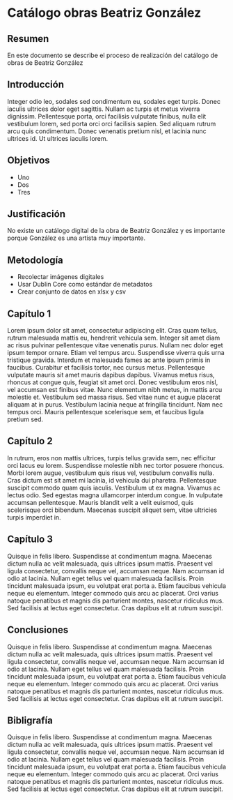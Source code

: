 # Catálogo obras Beatriz González

## Resumen

En este documento se describe el proceso de realización del catálogo de obras de Beatriz González

## Introducción

Integer odio leo, sodales sed condimentum eu, sodales eget turpis. Donec iaculis ultrices dolor eget sagittis. Nullam ac turpis et metus viverra dignissim. Pellentesque porta, orci facilisis vulputate finibus, nulla elit vestibulum lorem, sed porta orci orci facilisis sapien. Sed aliquam rutrum arcu quis condimentum. Donec venenatis pretium nisl, et lacinia nunc ultrices id. Ut ultrices iaculis lorem.


## Objetivos

- Uno
- Dos
- Tres

## Justificación

No existe un catálogo digital de la obra de Beatriz González y es importante porque González es una artista muy importante.
## Metodología

- Recolectar imágenes digitales
- Usar Dublin Core como estándar de metadatos
- Crear conjunto de datos en xlsx y csv
## Capítulo 1

Lorem ipsum dolor sit amet, consectetur adipiscing elit. Cras quam tellus, rutrum malesuada mattis eu, hendrerit vehicula sem. Integer sit amet diam ac risus pulvinar pellentesque vitae venenatis purus. Nullam nec dolor eget ipsum tempor ornare. Etiam vel tempus arcu. Suspendisse viverra quis urna tristique gravida. Interdum et malesuada fames ac ante ipsum primis in faucibus. Curabitur et facilisis tortor, nec cursus metus. Pellentesque vulputate mauris sit amet mauris dapibus dapibus. Vivamus metus risus, rhoncus at congue quis, feugiat sit amet orci. Donec vestibulum eros nisl, vel accumsan est finibus vitae. Nunc elementum nibh metus, in mattis arcu molestie et. Vestibulum sed massa risus. Sed vitae nunc et augue placerat aliquam at in purus. Vestibulum lacinia neque at fringilla tincidunt. Nam nec tempus orci. Mauris pellentesque scelerisque sem, et faucibus ligula pretium sed.
## Capítulo 2

In rutrum, eros non mattis ultrices, turpis tellus gravida sem, nec efficitur orci lacus eu lorem. Suspendisse molestie nibh nec tortor posuere rhoncus. Morbi lorem augue, vestibulum quis risus vel, vestibulum convallis nulla. Cras dictum est sit amet mi lacinia, id vehicula dui pharetra. Pellentesque suscipit commodo quam quis iaculis. Vestibulum ut ex magna. Vivamus ac lectus odio. Sed egestas magna ullamcorper interdum congue. In vulputate accumsan pellentesque. Mauris blandit velit a velit euismod, quis scelerisque orci bibendum. Maecenas suscipit aliquet sem, vitae ultricies turpis imperdiet in.

## Capítulo 3

Quisque in felis libero. Suspendisse at condimentum magna. Maecenas dictum nulla ac velit malesuada, quis ultrices ipsum mattis. Praesent vel ligula consectetur, convallis neque vel, accumsan neque. Nam accumsan id odio at lacinia. Nullam eget tellus vel quam malesuada facilisis. Proin tincidunt malesuada ipsum, eu volutpat erat porta a. Etiam faucibus vehicula neque eu elementum. Integer commodo quis arcu ac placerat. Orci varius natoque penatibus et magnis dis parturient montes, nascetur ridiculus mus. Sed facilisis at lectus eget consectetur. Cras dapibus elit at rutrum suscipit.

## Conclusiones
Quisque in felis libero. Suspendisse at condimentum magna. Maecenas dictum nulla ac velit malesuada, quis ultrices ipsum mattis. Praesent vel ligula consectetur, convallis neque vel, accumsan neque. Nam accumsan id odio at lacinia. Nullam eget tellus vel quam malesuada facilisis. Proin tincidunt malesuada ipsum, eu volutpat erat porta a. Etiam faucibus vehicula neque eu elementum. Integer commodo quis arcu ac placerat. Orci varius natoque penatibus et magnis dis parturient montes, nascetur ridiculus mus. Sed facilisis at lectus eget consectetur. Cras dapibus elit at rutrum suscipit.

## Bibligrafía
Quisque in felis libero. Suspendisse at condimentum magna. Maecenas dictum nulla ac velit malesuada, quis ultrices ipsum mattis. Praesent vel ligula consectetur, convallis neque vel, accumsan neque. Nam accumsan id odio at lacinia. Nullam eget tellus vel quam malesuada facilisis. Proin tincidunt malesuada ipsum, eu volutpat erat porta a. Etiam faucibus vehicula neque eu elementum. Integer commodo quis arcu ac placerat. Orci varius natoque penatibus et magnis dis parturient montes, nascetur ridiculus mus. Sed facilisis at lectus eget consectetur. Cras dapibus elit at rutrum suscipit.